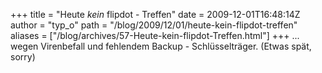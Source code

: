 +++
title = "Heute *kein* flipdot - Treffen"
date = 2009-12-01T16:48:14Z
author = "typ_o"
path = "/blog/2009/12/01/heute-kein-flipdot-treffen"
aliases = ["/blog/archives/57-Heute-kein-flipdot-Treffen.html"]
+++
... wegen Virenbefall und fehlendem Backup - Schlüsselträger. (Etwas
spät, sorry)

